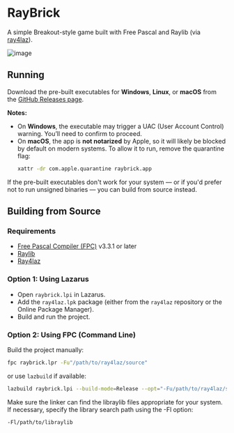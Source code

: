 # RayBrick
A simple Breakout-style game built with Free Pascal and Raylib (via [ray4laz](https://github.com/GuvaCode/ray4laz)).

![image](https://github.com/user-attachments/assets/b86f21a3-9147-41a2-8087-12bc601f2de0)

## Running

Download the pre-built executables for **Windows**, **Linux**, or **macOS** from the [GitHub Releases page](https://github.com/olatov/raybrick/releases).

**Notes:**

- On **Windows**, the executable may trigger a UAC (User Account Control) warning. You’ll need to confirm to proceed.
- On **macOS**, the app is **not notarized** by Apple, so it will likely be blocked by default on modern systems. To allow it to run, remove the quarantine flag:
  ```sh
  xattr -dr com.apple.quarantine raybrick.app

If the pre-built executables don't work for your system — or if you'd prefer not to run unsigned binaries — you can build from source instead.

## Building from Source

### Requirements
- [Free Pascal Compiler (FPC)](https://www.freepascal.org/) v3.3.1 or later
- [Raylib](https://www.raylib.com/)
- [Ray4laz](https://github.com/GuvaCode/ray4laz/)

### Option 1: Using Lazarus
- Open `raybrick.lpi` in Lazarus.
- Add the `ray4laz.lpk` package (either from the `ray4laz` repository or the Online Package Manager).
- Build and run the project.

### Option 2: Using FPC (Command Line)
Build the project manually:
```sh
fpc raybrick.lpr -Fu"/path/to/ray4laz/source"
```
or use `lazbuild` if available:
```sh
lazbuild raybrick.lpi --build-mode=Release --opt="-Fu/path/to/ray4laz/source"
```

Make sure the linker can find the libraylib files appropriate for your system.
If necessary, specify the library search path using the -Fl option:
```sh
-Fl/path/to/libraylib
```
